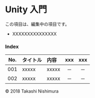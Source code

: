 # Unity 入門

この項目は、編集中の項目です。

* XXXXXXXXXXXXXXX

### <b>Index</b>

|No.|タイトル|内容|xxx|xxx|
|:--:|:--|:--|:--:|:--:|
|001|xxxxx|xxxxx|－|－|
|002|xxxxx|xxxxx|－|－|

© 2018 Takashi Nishimura